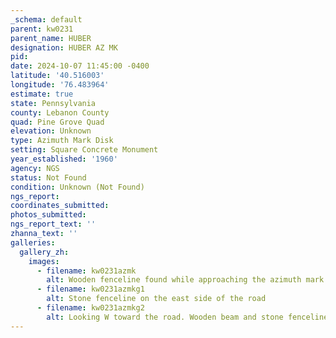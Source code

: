 ```yaml
---
_schema: default
parent: kw0231
parent_name: HUBER
designation: HUBER AZ MK
pid:
date: 2024-10-07 11:45:00 -0400
latitude: '40.516003'
longitude: '76.483964'
estimate: true
state: Pennsylvania
county: Lebanon County
quad: Pine Grove Quad
elevation: Unknown
type: Azimuth Mark Disk
setting: Square Concrete Monument
year_established: '1960'
agency: NGS
status: Not Found
condition: Unknown (Not Found)
ngs_report:
coordinates_submitted:
photos_submitted:
ngs_report_text: ''
zhanna_text: ''
galleries:
  gallery_zh:
    images:
      - filename: kw0231azmk
        alt: Wooden fenceline found while approaching the azimuth mark site
      - filename: kw0231azmkg1
        alt: Stone fenceline on the east side of the road
      - filename: kw0231azmkg2
        alt: Looking W toward the road. Wooden beam and stone fenceline in view.               
---
```


